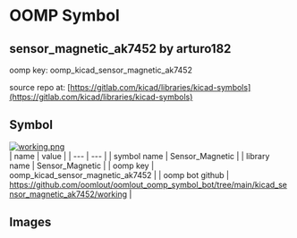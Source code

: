 # OOMP Symbol  
## sensor_magnetic_ak7452  by arturo182  
  
oomp key: oomp_kicad_sensor_magnetic_ak7452  
  
source repo at: [https://gitlab.com/kicad/libraries/kicad-symbols](https://gitlab.com/kicad/libraries/kicad-symbols)  
## Symbol  
  
[![working.png](working_600.png)](working.png)  
| name | value | 
| --- | --- | 
| symbol name | Sensor_Magnetic | 
| library name | Sensor_Magnetic | 
| oomp key | oomp_kicad_sensor_magnetic_ak7452 | 
| oomp bot github | https://github.com/oomlout/oomlout_oomp_symbol_bot/tree/main/kicad_sensor_magnetic_ak7452/working | 
## Images  
